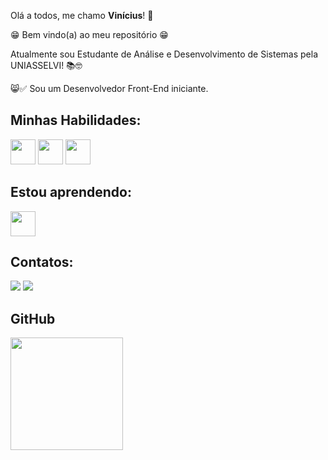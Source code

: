 Olá a todos, me chamo **Vinícius**! 👋

😁 Bem vindo(a) ao meu repositório 😁

Atualmente sou Estudante de Análise e Desenvolvimento de Sistemas pela UNIASSELVI! 📚🤓

😸✅ Sou um Desenvolvedor Front-End iniciante.

## Minhas Habilidades:

<img loading="lazy" src="https://logospng.org/download/html-5/logo-html-5-256.png" width="40" height="40"/> <img loading="lazy" src="https://logospng.org/download/css-3/logo-css-3-256.png" width="40" height="40"/> <img loading="lazy" src="https://logospng.org/download/javascript/logo-javascript-icon-256.png" width="40" height="40"/> 


## Estou aprendendo:

<img loading="lazy" src="https://cdn.freebiesupply.com/logos/large/2x/react-1-logo-png-transparent.png" width="40" height="40"/>

## Contatos:

<div>
<a href="https://instagram.com/viniaz" target="_blank"><img loading="lazy" src="https://img.shields.io/badge/-Instagram-%23E4405F?style=for-the-badge&logo=instagram&logoColor=white" target="_blank"></a>
<a href="https://www.linkedin.com/in/vin%C3%ADcius-azevedo-333539239/" target="_blank"><img loading="lazy" src="https://img.shields.io/badge/-LinkedIn-%230077B5?style=for-the-badge&logo=linkedin&logoColor=white" target="_blank"></a>   
</div>

## GitHub 
<div>
<a href="https://github.com/viniciusaze">
<img loading="lazy" height="180em" src="https://github-readme-stats.vercel.app/api/top-langs/?username=viniciusaze&layout=compact&langs_count=7&theme=dracula"/>
</div>
